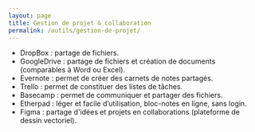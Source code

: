 ```yaml
---
layout: page
title: Gestion de projet & collaboration
permalink: /outils/gestion-de-projet/
---
```



- DropBox : partage de fichiers.
- GoogleDrive : partage de fichiers et création de documents (comparables à Word ou Excel).
- Evernote : permet de créer des carnets de notes partagés.
- Trello : permet de constituer des listes de tâches.
- Basecamp : permet de communiquer et partager des fichiers.
- Etherpad : léger et facile d’utilisation, bloc-notes en ligne, sans login.
- Figma : partage d'idées et projets en collaborations (plateforme de dessin vectoriel).


